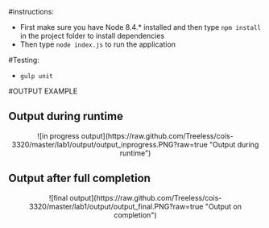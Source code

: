 #instructions:

* First make sure you have Node 8.4.* installed and then type `npm install` in the project folder to install dependencies
* Then type `node index.js` to run the application

#Testing:

* `gulp unit`

#OUTPUT EXAMPLE

<h2>Output during runtime</h2>
<span style="display:block;text-align:center">![in progress output](https://raw.github.com/Treeless/cois-3320/master/lab1/output/output_inprogress.PNG?raw=true "Output during runtime")</span>
<h2>Output after full completion</h2>
<span style="display:block;text-align:center">![final output](https://raw.github.com/Treeless/cois-3320/master/lab1/output/output_final.PNG?raw=true "Output on completion")</span>